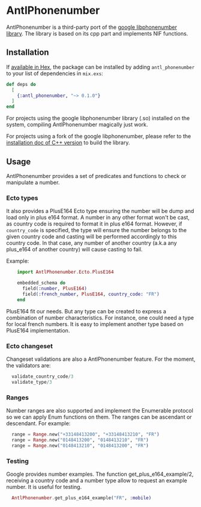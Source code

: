 # AntlPhonenumber

<!-- MDOC !-->
AntlPhonenumber is a third-party port of the [google libphonenumber library](https://github.com/google/libphonenumber).
The library is based on its cpp part and implements NIF functions.

## Installation

If [available in Hex](https://hex.pm/docs/publish), the package can be installed
by adding `antl_phonenumber` to your list of dependencies in `mix.exs`:

```elixir
def deps do
  [
    {:antl_phonenumber, "~> 0.1.0"}
  ]
end
```

For projects using the google libphonenumber library (.so) installed on the system, 
compiling AntlPhonenumber magically just work.

For projects using a fork of the google libphonenumber, please refer to the [installation doc of C++ version](https://github.com/google/libphonenumber/blob/master/cpp/README) to build the library.

## Usage

AntlPhonenumber provides a set of predicates and functions to check or manipulate a number.

### Ecto types
It also provides a PlusE164 Ecto type ensuring the number will be dump and load only in plus e164 format.
A number in any other format won't be cast, as country code is required to format it in plus e164 format.
However, if `country_code` is specified, the type will ensure the number belongs to the given country code and casting will be performed accordingly to this country code.
In that case, any number of another country (a.k.a any plus_e164 of another country) will cause casting to fail.

Example:

```elixir
    import AntlPhonenumber.Ecto.PlusE164

    embedded_schema do
      field(:number, PlusE164)
      field(:french_number, PlusE164, country_code: "FR")
    end
```
PlusE164 fit our needs.
But any type can be created to express a combination of number characteristics. For instance, one could need a type for local french numbers. It is easy to implement another type based on PlusE164 implementation.

### Ecto changeset
Changeset validations are also a AntlPhonenumber feature.
For the moment, the validators are:

```elixir
  validate_country_code/3
  validate_type/3
```
### Ranges
Number ranges are also supported and implement the Enumerable protocol so we can apply Enum functions on them.
The ranges can be ascendant or descendant.
For example:

```elixir
  range = Range.new("+33148413200", "+33148413210", "FR")
  range = Range.new("0148413200", "0148413210", "FR")
  range = Range.new("0148413210", "0148413200", "FR")
```

### Testing

Google provides number examples. The function get_plus_e164_example/2, receiving a country code and a number type 
allow to request an example number. It is useful for testing.

```elixir
  AntlPhonenumber.get_plus_e164_example("FR", :mobile)
```

